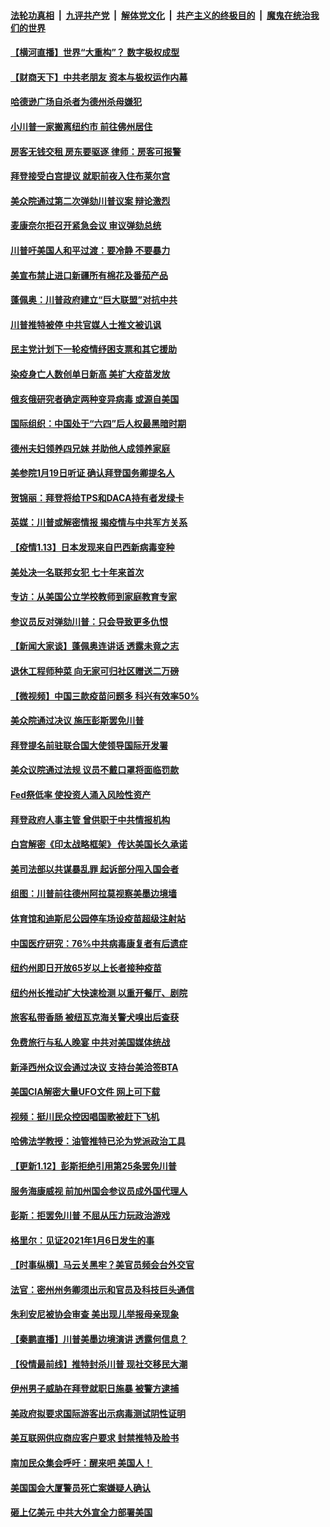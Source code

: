####  [法轮功真相](../../../../basic/blob/master/README.md?t=01141002) &nbsp;|&nbsp; [九评共产党](../../../../9ping.md/blob/master/README.md?t=01141002) &nbsp;|&nbsp; [解体党文化](../../../../jtdwh.md/blob/master/README.md?t=01141002)  &nbsp;|&nbsp; [共产主义的终极目的](../../../../gczydzjmd.md/blob/master/README.md?t=01141002) &nbsp;|&nbsp; [魔鬼在统治我们的世界](../../../../mgztzwmdsj.md/blob/master/README.md?t=01141002) 

#### [【横河直播】世界“大重构”？ 数字极权成型](../pages/nsc412/n12686549.md?t=01141002) 

#### [【财商天下】中共老朋友 资本与极权运作内幕](../pages/nsc412/n12686547.md?t=01141002) 

#### [哈德逊广场自杀者为德州杀母嫌犯](../pages/nsc412/n12686334.md?t=01141002) 

#### [小川普一家搬离纽约市 前往佛州居住](../pages/nsc412/n12686373.md?t=01141002) 

#### [房客无钱交租  房东要驱逐  律师：房客可报警](../pages/nsc412/n12686375.md?t=01141002) 

#### [拜登接受白宫提议 就职前夜入住布莱尔宫](../pages/nsc412/n12686295.md?t=01141002) 

#### [美众院通过第二次弹劾川普议案 辩论激烈](../pages/nsc412/n12686298.md?t=01141002) 

#### [麦康奈尔拒召开紧急会议 审议弹劾总统](../pages/nsc412/n12686236.md?t=01141002) 

#### [川普吁美国人和平过渡：要冷静 不要暴力](../pages/nsc412/n12686242.md?t=01141002) 

#### [美宣布禁止进口新疆所有棉花及番茄产品](../pages/nsc412/n12686056.md?t=01141002) 

#### [蓬佩奥：川普政府建立“巨大联盟”对抗中共](../pages/nsc412/n12684543.md?t=01141002) 

#### [川普推特被停 中共官媒人士推文被讥讽](../pages/nsc412/n12685994.md?t=01141002) 

#### [民主党计划下一轮疫情纾困支票和其它援助](../pages/nsc412/n12686114.md?t=01141002) 

#### [染疫身亡人数创单日新高 美扩大疫苗发放](../pages/nsc412/n12685978.md?t=01141002) 

#### [俄亥俄研究者确定两种变异病毒 或源自美国](../pages/nsc412/n12685926.md?t=01141002) 

#### [国际组织：中国处于“六四”后人权最黑暗时期](../pages/nsc412/n12685990.md?t=01141002) 

#### [德州夫妇领养四兄妹 并助他人成领养家庭](../pages/nsc412/n12685681.md?t=01141002) 

#### [美参院1月19日听证 确认拜登国务卿提名人](../pages/nsc412/n12685711.md?t=01141002) 

#### [贺锦丽：拜登将给TPS和DACA持有者发绿卡](../pages/nsc412/n12685892.md?t=01141002) 

#### [英媒：川普或解密情报 揭疫情与中共军方关系](../pages/nsc412/n12685885.md?t=01141002) 

#### [【疫情1.13】日本发现来自巴西新病毒变种](../pages/nsc412/n12685206.md?t=01141002) 

#### [美处决一名联邦女犯 七十年来首次](../pages/nsc412/n12685686.md?t=01141002) 

#### [专访：从美国公立学校教师到家庭教育专家](../pages/nsc412/n12685663.md?t=01141002) 

#### [参议员反对弹劾川普：只会导致更多仇恨](../pages/nsc412/n12685716.md?t=01141002) 

#### [【新闻大家谈】蓬佩奥连讲话 透露未竟之志](../pages/nsc412/n12685673.md?t=01141002) 

#### [退休工程师种菜 向无家可归社区赠送二万磅](../pages/nsc412/n12685633.md?t=01141002) 

#### [【微视频】中国三款疫苗问题多 科兴有效率50%](../pages/nsc412/n12685538.md?t=01141002) 

#### [美众院通过决议 施压彭斯罢免川普](../pages/nsc412/n12685650.md?t=01141002) 

#### [拜登提名前驻联合国大使领导国际开发署](../pages/nsc412/n12685542.md?t=01141002) 

#### [美众议院通过法规 议员不戴口罩将面临罚款](../pages/nsc412/n12685546.md?t=01141002) 

#### [Fed祭低率 使投资人涌入风险性资产](../pages/nsc412/n12685487.md?t=01141002) 

#### [拜登政府人事主管 曾供职于中共情报机构](../pages/nsc412/n12685345.md?t=01141002) 

#### [白宫解密《印太战略框架》 传达美国长久承诺](../pages/nsc412/n12685318.md?t=01141002) 

#### [美司法部以共谋暴乱罪 起诉部分闯入国会者](../pages/nsc412/n12685071.md?t=01141002) 

#### [组图：川普前往德州阿拉莫视察美墨边境墙](../pages/nsc412/n12684918.md?t=01141002) 

#### [体育馆和迪斯尼公园停车场设疫苗超级注射站](../pages/nsc412/n12684860.md?t=01141002) 

#### [中国医疗研究：76%中共病毒康复者有后遗症](../pages/nsc412/n12684646.md?t=01141002) 

#### [纽约州即日开放65岁以上长者接种疫苗](../pages/nsc412/n12684653.md?t=01141002) 

#### [纽约州长推动扩大快速检测 以重开餐厅、剧院](../pages/nsc412/n12684648.md?t=01141002) 

#### [旅客私带香肠 被纽瓦克海关警犬嗅出后查获](../pages/nsc412/n12684051.md?t=01141002) 

#### [免费旅行与私人晚宴 中共对美国媒体统战](../pages/nsc412/n12684611.md?t=01141002) 

#### [新泽西州众议会通过决议 支持台美洽签BTA](../pages/nsc412/n12684437.md?t=01141002) 

#### [美国CIA解密大量UFO文件 网上可下载](../pages/nsc412/n12684593.md?t=01141002) 

#### [视频：挺川民众控因唱国歌被赶下飞机](../pages/nsc412/n12684362.md?t=01141002) 

#### [哈佛法学教授：油管推特已沦为党派政治工具](../pages/nsc412/n12684355.md?t=01141002) 

#### [【更新1.12】彭斯拒绝引用第25条罢免川普](../pages/nsc412/n12682075.md?t=01141002) 

#### [服务海康威视 前加州国会参议员成外国代理人](../pages/nsc412/n12684344.md?t=01141002) 

#### [彭斯：拒罢免川普 不屈从压力玩政治游戏](../pages/nsc412/n12684330.md?t=01141002) 

#### [格里尔：见证2021年1月6日发生的事](../pages/nsc412/n12684284.md?t=01141002) 

#### [【时事纵横】马云关黑牢？美官员频会台外交官](../pages/nsc412/n12684087.md?t=01141002) 

#### [法官：密州州务卿须出示和官员及科技巨头通信](../pages/nsc412/n12683723.md?t=01141002) 

#### [朱利安尼被协会审查 美出现儿举报母亲现象](../pages/nsc412/n12684056.md?t=01141002) 

#### [【秦鹏直播】川普美墨边境演讲 透露何信息？](../pages/nsc412/n12684132.md?t=01141002) 

#### [【役情最前线】推特封杀川普 现社交移民大潮](../pages/nsc412/n12683711.md?t=01141002) 

#### [伊州男子威胁在拜登就职日施暴 被警方逮捕](../pages/nsc412/n12683947.md?t=01141002) 

#### [美政府拟要求国际游客出示病毒测试阴性证明](../pages/nsc412/n12683899.md?t=01141002) 

#### [美互联网供应商应客户要求 封禁推特及脸书](../pages/nsc412/n12683804.md?t=01141002) 

#### [南加民众集会呼吁：醒来吧 美国人！](../pages/nsc412/n12682575.md?t=01141002) 

#### [美国国会大厦警员死亡案嫌疑人确认](../pages/nsc412/n12683934.md?t=01141002) 

#### [砸上亿美元 中共大外宣全力部署美国](../pages/nsc412/n12682358.md?t=01141002) 


